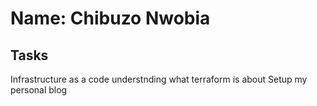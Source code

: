 # Name: Chibuzo Nwobia
## Tasks 
Infrastructure as  a code  understnding what terraform is about
Setup my personal blog 
